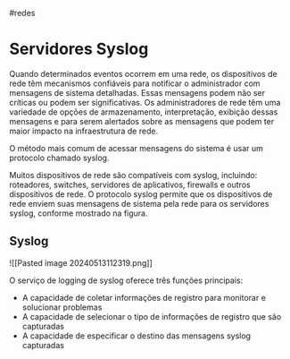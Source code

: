 #redes 
# Servidores Syslog

Quando determinados eventos ocorrem em uma rede, os dispositivos de rede têm mecanismos confiáveis para notificar o administrador com mensagens de sistema detalhadas. Essas mensagens podem não ser críticas ou podem ser significativas. Os administradores de rede têm uma variedade de opções de armazenamento, interpretação, exibição dessas mensagens e para serem alertados sobre as mensagens que podem ter maior impacto na infraestrutura de rede.

O método mais comum de acessar mensagens do sistema é usar um protocolo chamado syslog.

Muitos dispositivos de rede são compatíveis com syslog, incluindo: roteadores, switches, servidores de aplicativos, firewalls e outros dispositivos de rede. O protocolo syslog permite que os dispositivos de rede enviem suas mensagens de sistema pela rede para os servidores syslog, conforme mostrado na figura.

## Syslog

![[Pasted image 20240513112319.png]]

O serviço de logging de syslog oferece três funções principais:

- A capacidade de coletar informações de registro para monitorar e solucionar problemas
- A capacidade de selecionar o tipo de informações de registro que são capturadas
- A capacidade de especificar o destino das mensagens syslog capturadas



















